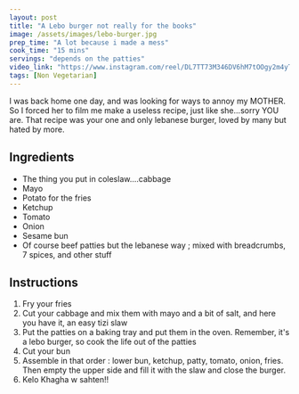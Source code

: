 ```yaml
---
layout: post
title: "A Lebo burger not really for the books"
image: /assets/images/lebo-burger.jpg
prep_time: "A lot because i made a mess"
cook_time: "15 mins"
servings: "depends on the patties"
video_link: "https://www.instagram.com/reel/DL7TT73M346DV6hM7tOOgy2m4yTq2yzG0vQows0/?igsh=MWdubDB1dmlrNmhqbA== "
tags: [Non Vegetarian]
---
```


I was back home one day, and was looking for ways to annoy my MOTHER. So I forced her to film me make a useless recipe, just like she...sorry YOU are. That recipe was your one and only lebanese burger, loved by many but hated by more. 

## Ingredients

* The thing you put in coleslaw....cabbage
* Mayo
* Potato for the fries
* Ketchup
* Tomato
* Onion
* Sesame bun
* Of course beef patties but the lebanese way ; mixed with breadcrumbs, 7 spices, and other stuff

## Instructions

1. Fry your fries
2. Cut your cabbage and mix them with mayo and a bit of salt, and here you have it, an easy tizi slaw
3. Put the patties on a baking tray and put them in the oven. Remember, it's a lebo burger, so cook the life out of the patties
4. Cut your bun
5. Assemble in that order : lower bun, ketchup, patty, tomato, onion, fries. Then empty the upper side and fill it with the slaw and close the burger. 
6. Kelo Khagha w sahten!!